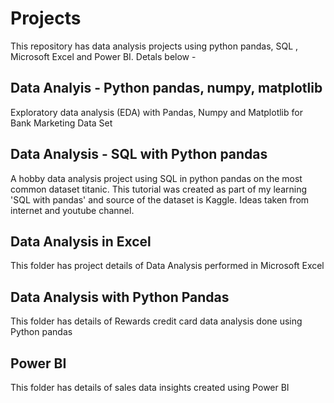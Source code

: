 # Projects

This repository has data analysis projects using python pandas, SQL , Microsoft Excel and Power BI. Detals below -

## Data Analyis - Python pandas, numpy, matplotlib
Exploratory data analysis (EDA) with Pandas, Numpy and Matplotlib for Bank Marketing Data Set 

## Data Analysis - SQL with Python pandas 
A hobby data analysis project using SQL in python pandas on the most common dataset titanic. This tutorial was created as part of my learning 'SQL with pandas' and source of the dataset is Kaggle. Ideas taken from internet and youtube channel.

## Data Analysis in Excel 
This folder has project details of Data Analysis performed in Microsoft Excel

## Data Analysis with Python Pandas
This folder has details of Rewards credit card data analysis done using Python pandas

## Power BI
This folder has details of sales data insights created using Power BI


